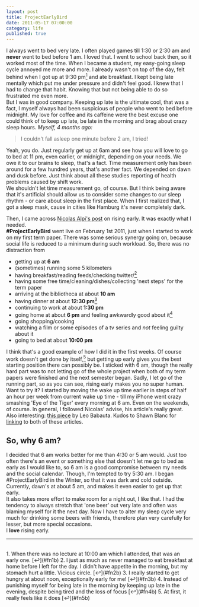 ```yaml
---
layout: post
title: ProjectEarlyBird
date: 2011-05-17 07:00:00
category: life
published: true
---
```

I always went to bed very late. I often played games till 1:30 or 2:30 am and **never** went to bed before 1 am. I loved that. I went to school back then, so it worked most of the time. When I became a student, my easy-going sleep cycle annoyed me more and more. I already wasn't on top of the day, felt behind when I got up at 9:30 pm[<sup id="fn1b">1</sup>](#fn1) and ate breakfast. I kept being late mentally which put me under pressure and didn't feel good. I knew that I had to change that habit. Knowing that but not being able to do so frustrated me even more.    
But I was in good company. Keeping up late is the ultimate cool, that was a fact, I myself always had been suspicious of people who went to bed before midnight. My love for coffee and its caffeine were the best excuse one could think of to keep up late, be late in the morning and brag about crazy sleep hours. *Myself, 4 months ago:*
> I couldn't fall asleep one minute before 2 am, I tried!

Yeah, you do. Just regularly get up at 6am and see how you will love to go to bed at 11 pm, even earlier, or midnight, depending on your needs. We owe it to our brains to sleep, that's a fact. Time measurement only has been around for a few hundred years, that's another fact. We depended on dawn and dusk before. Just think about all these studies reporting of health problems caused by shift work.  
We shouldn't let time measurement go, of course. But I think being aware that it's artificial should allow us to consider some changes to our sleep rhythm - or care about sleep in the first place. When I first realized that, I got a sleep mask, cause in cities like Hamburg it's never completely dark.

Then, I came across [Nicolas Alpi's post](http://notgeeklycorrect.com/2011/01/24/5am-wake-up-is-it-crazy-to-wake-up-early) on rising early. It was exactly what I needed.  
 **#ProjectEarlyBird** went live on February 1st 2011, just when I started to work on my first term paper. There was some serious synergy going on, because social life is reduced to a minimum during such workload. So, there was no distraction from 

* getting up at **6 am**
* (sometimes) running some 5 kilometers
* having breakfast/reading feeds/checking twitter/[<sup id="fn2b">2</sup>](#fn2)
* having some free time/cleaning/dishes/collecting 'next steps' for the term paper
* arriving at the bibliotheca at about **10 am**
* having dinner at about **12:30 pm**[<sup id="fn3b">3</sup>](#fn3)
* continuing to work at about **1:30 pm**
* going home at about **6 pm** and feeling awkwardly good about it[<sup id="fn4b">4</sup>](#fn4)
* going shopping/cooking
* watching a film or some episodes of a tv series and *not* feeling guilty about it
* going to bed at about **10:00 pm**

I think that's a good example of how I did it in the first weeks. Of course work doesn't get done by itself,[<sup id="fn5b">5</sup>](#fn5) but getting up early gives you the best starting position there can possibly be. I sticked with 6 am, though the really hard part was to not letting go of the whole project when both of my term papers were finished and the next semester began. Sadly, I let go of the running part, so as you can see, rising early makes you no super human.  
Want to try it? I started by moving the wake up time earlier in steps of half an hour per week from current wake up time - till my iPhone went crazy smashing 'Eye of the Tiger' every morning at 6 am. Even on the weekends, of course. In general, I followed Nicolas' advise, his article's really great. Also interesting: [this piece](http://zenhabits.net/10-benefits-of-rising-early-and-how-to-do-it/) by Leo Babauta. Kudos to Shawn Blanc for [linking](http://shawnblanc.net/2011/01/rising-early/) to both of these articles.
## So, why 6 am? ##
I decided that 6 am works better for me than 4:30 or 5 am would. Just too often there's an event or something else that doesn't let me go to bed as early as I would like to, so 6 am is a good compromise between my needs and the social calendar. Though, I'm tempted to try 5:30 am. I began #ProjectEarlyBird in the Winter, so that it was dark and cold outside. Currently, dawn's at about 5 am, and makes it even easier to get up that early.  
It also takes more effort to make room for a night out, I like that. I had the tendency to always stretch that 'one beer' out very late and often was blaming myself for it the next day. Now I have to alter my sleep cycle very much for drinking some beers with friends, therefore plan very carefully for lesser, but more special occasions.  
I **love** rising early.
</div>


---
<br>
1. <span id="fn1">When there was no lecture at 10:00 am which I attended, that was an early one.</span> [&#8617;](#fn1b)
2. <span id="fn2">I just as much as never managed to eat breakfast at home before I left for the day. I didn't have appetite in the morning, but my stomach hurt a little. Vicious circle.</span> [&#8617;](#fn2b)
3. <span id="fn3">I really started to get hungry at about noon, exceptionally early for me!</span> [&#8617;](#fn3b)
4. <span id="fn4">Instead of punishing myself for being late in the morning by keeping up late in the evening, despite being tired and the loss of focus</span> [&#8617;](#fn4b)
5. At first, it really feels like it does</span> [&#8617;](#fn5b)
